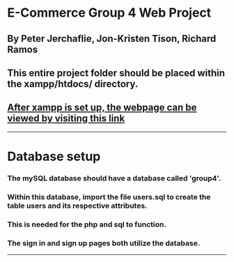 # E-Commerce Group 4 Web Project
## By Peter Jerchaflie, Jon-Kristen Tison, Richard Ramos
## This entire project folder should be placed within the xampp/htdocs/ directory.
## [After xampp is set up, the webpage can be viewed by visiting this link](http://localhost/e-commerce-group-4/about.html)
----
# Database setup
### The mySQL database should have a database called 'group4'.
### Within this database, import the file users.sql to create the table users and its respective attributes.
### This is needed for the php and sql to function.
### The sign in and sign up pages both utilize the database.
----